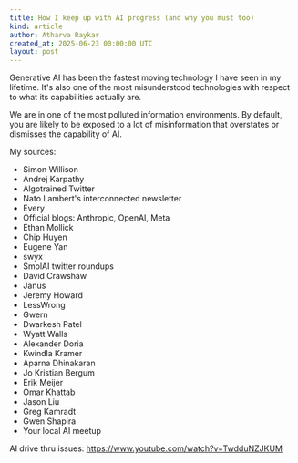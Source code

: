 ```yaml
---
title: How I keep up with AI progress (and why you must too)
kind: article
author: Atharva Raykar
created_at: 2025-06-23 00:00:00 UTC
layout: post
---
```

Generative AI has been the fastest moving technology I have seen in my lifetime. It's also one of the most misunderstood technologies with respect to what its capabilities actually are.

We are in one of the most polluted information environments. By default, you are likely to be exposed to a lot of misinformation that overstates or dismisses the capability of AI.

My sources:
* Simon Willison
* Andrej Karpathy
* Algotrained Twitter
* Nato Lambert's interconnected newsletter
* Every
* Official blogs: Anthropic, OpenAI, Meta
* Ethan Mollick
* Chip Huyen
* Eugene Yan
* swyx
* SmolAI twitter roundups
* David Crawshaw
* Janus
* Jeremy Howard
* LessWrong
* Gwern
* Dwarkesh Patel
* Wyatt Walls
* Alexander Doria
* Kwindla Kramer
* Aparna Dhinakaran
* Jo Kristian Bergum
* Erik Meijer
* Omar Khattab
* Jason Liu
* Greg Kamradt
* Gwen Shapira
* Your local AI meetup


AI drive thru issues: https://www.youtube.com/watch?v=TwdduNZJKUM
